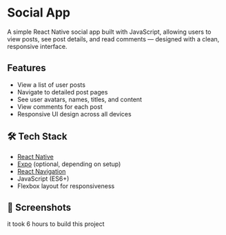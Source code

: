 # Social App

A simple React Native social app built with JavaScript, allowing users to view posts, see post details, and read comments — designed with a clean, responsive interface.

## Features

- View a list of user posts
- Navigate to detailed post pages
- See user avatars, names, titles, and content
- View comments for each post
- Responsive UI design across all devices

## 🛠️ Tech Stack

- [React Native](https://reactnative.dev/)
- [Expo](https://expo.dev/) (optional, depending on setup)
- [React Navigation](https://reactnavigation.org/)
- JavaScript (ES6+)
- Flexbox layout for responsiveness

## 📸 Screenshots




it took 6 hours to build this project
